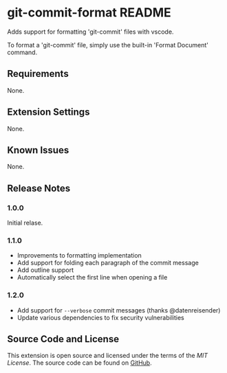 # git-commit-format README

Adds support for formatting 'git-commit' files with vscode. 

To format a 'git-commit' file, simply use the built-in 'Format Document' command. 

## Requirements

None. 

## Extension Settings

None. 

## Known Issues

None. 

## Release Notes

### 1.0.0

Initial relase. 

### 1.1.0

- Improvements to formatting implementation
- Add support for folding each paragraph of the commit message
- Add outline support
- Automatically select the first line when opening a file

### 1.2.0

- Add support for `--verbose` commit messages (thanks @datenreisender)
- Update various dependencies to fix security vulnerabilities

## Source Code and License

This extension is open source and licensed under the terms of the *MIT License*.
The source code can be found on [GitHub](https://github.com/tkw1536/git-commit-format).